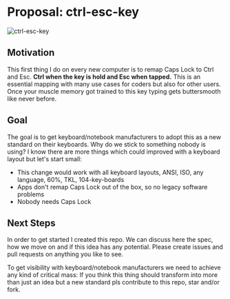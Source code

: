 # Proposal: ctrl-esc-key
![ctrl-esc-key](https://user-images.githubusercontent.com/52068414/59911808-0cb62b00-9415-11e9-81f0-9d223ffb64d3.png)

## Motivation
This first thing I do on every new computer is to remap Caps Lock to Ctrl and Esc. **Ctrl when the key is hold and Esc when tapped.** This is an essential mapping with many use cases for coders but also for other users. Once your muscle memory got trained to this key typing gets buttersmooth like never before.

## Goal
The goal is to get keyboard/notebook manufacturers to adopt this as a new standard on their keyboards. Why do we stick to something nobody is using? I know there are more things which could improved with a keyboard layout but let's start small:

- This change would work with all keyboard layouts, ANSI, ISO, any language, 60%, TKL, 104-key-boards
- Apps don't remap Caps Lock out of the box, so no legacy software problems
- Nobody needs Caps Lock

## Next Steps
In order to get started I created this repo. We can discuss here the spec, how we move on and if this idea has any potential. Please create issues and pull requests on anything you like to see.

To get visibility with keyboard/notebook manufacturers we need to achieve any kind of critical mass: If you think this thing should transform into more than just an idea but a new standard pls contribute to this repo, star and/or fork.
